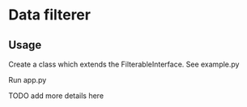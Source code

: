 # Data filterer

## Usage
Create a class which extends the FilterableInterface. See example.py

Run app.py


TODO add more details here
